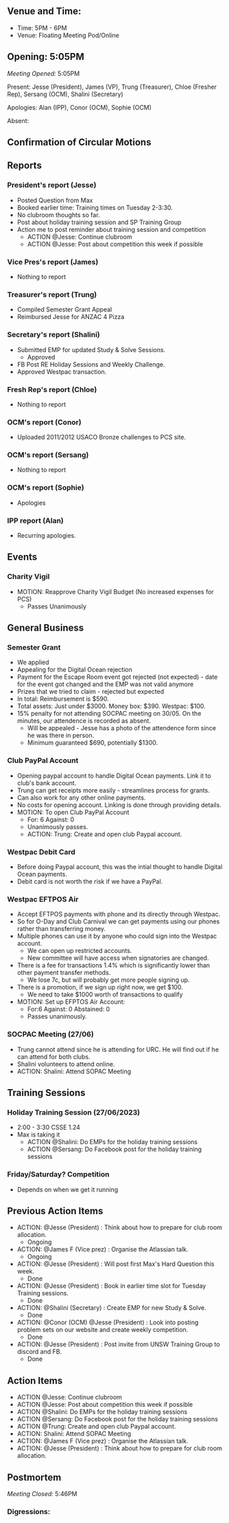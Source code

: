 ## Venue and Time:
- Time: 5PM - 6PM
- Venue: Floating Meeting Pod/Online

## Opening: 5:05PM

_Meeting Opened:_ 5:05PM

Present: Jesse (President), James (VP), Trung (Treasurer), Chloe (Fresher Rep), Sersang (OCM), Shalini (Secretary)

Apologies: Alan (IPP), Conor (OCM), Sophie (OCM)

Absent: 

## Confirmation of Circular Motions


## Reports

### President's report (Jesse)
- Posted Question from Max
- Booked earlier time: Training times on Tuesday 2-3:30. 
- No clubroom thoughts so far. 
- Post about holiday training session and SP Training Group
- Action me to post reminder about training session and competition
    - ACTION @Jesse: Continue clubroom
    - ACTION @Jesse: Post about competition this week if possible

### Vice Pres's report (James)
- Nothing to report

### Treasurer's report (Trung)
- Compiled Semester Grant Appeal
- Reimbursed Jesse for ANZAC 4 Pizza

### Secretary's report (Shalini)
- Submitted EMP for updated Study & Solve Sessions.
    - Approved
- FB Post RE Holiday Sessions and Weekly Challenge.
- Approved Westpac transaction.

### Fresh Rep's report (Chloe)
- Nothing to report

### OCM's report (Conor)
- Uploaded 2011/2012 USACO Bronze challenges to PCS site.

### OCM's report (Sersang)
- Nothing to report

### OCM's report (Sophie)
- Apologies

### IPP report (Alan)
- Recurring apologies.


## Events
### Charity Vigil
- MOTION: Reapprove Charity Vigil Budget (No increased expenses for PCS)
    - Passes Unanimously

## General Business
### Semester Grant
- We applied
- Appealing for the Digital Ocean rejection
- Payment for the Escape Room event got rejected (not expected) - date for the event got changed and the EMP was not valid anymore
- Prizes that we tried to claim - rejected but expected
- In total: Reimbursement is $590.
- Total assets: Just under $3000. Money box: $390. Westpac: $100.
- 15% penalty for not attending SOCPAC meeting on 30/05. On the minutes, our attendence is recorded as absent.
    - Will be appealed - Jesse has a photo of the attendence form since he was there in person.
    - Minimum guaranteed $690, potentially $1300.

### Club PayPal Account
- Opening paypal account to handle Digital Ocean payments. Link it to club's bank account.
- Trung can get receipts more easily - streamlines process for grants.
- Can also work for any other online payments.
- No costs for opening account. Linking is done through providing details.
- MOTION: To open Club PayPal Account
    - For: 6 Against: 0
    - Unanimously passes.
    - ACTION: Trung: Create and open club Paypal account.

### Westpac Debit Card
- Before doing Paypal account, this was the intial thought to handle Digital Ocean payments.
- Debit card is not worth the risk if we have a PayPal.

### Westpac EFTPOS Air
- Accept EFTPOS payments with phone and its directly through Westpac.
- So for O-Day and Club Carnival we can get payments using our phones rather than transferring money.
- Multiple phones can use it by anyone who could sign into the Westpac account. 
    - We can open up restricted accounts.
    - New committee will have access when signatories are changed.
- There is a fee for transactions 1.4% which is significantly lower than other payment transfer methods.
    - We lose 7c, but will probably get more people signing up.
- There is a promotion, if we sign up right now, we get $100.
    - We need to take $1000 worth of transactions to qualify
- MOTION: Set up EFPTOS Air Account:
    - For:6 Against: 0 Abstained: 0
    - Passes unanimously.

### SOCPAC Meeting (27/06)
- Trung cannot attend since he is attending for URC. He will find out if he can attend for both clubs.
- Shalini volunteers to attend online.
- ACTION: Shalini: Attend SOPAC Meeting


## Training Sessions
### Holiday Training Session (27/06/2023)
- 2:00 - 3:30 CSSE 1.24
- Max is taking it
    - ACTION @Shalini: Do EMPs for the holiday training sessions
    - ACTION @Sersang: Do Facebook post for the holiday training sessions

### Friday/Saturday? Competition
- Depends on when we get it running

## Previous Action Items
* ACTION: @Jesse (President)  : Think about how to prepare for club room allocation.
    * Ongoing
* ACTION: @James F (Vice prez)  : Organise the Atlassian talk.
    * Ongoing
* ACTION: @Jesse (President)  : Will post first Max's Hard Question this week.
    * Done
* ACTION: @Jesse (President)  : Book in earlier time slot for Tuesday Training sessions.
    * Done
* ACTION: @Shalini (Secretary)  : Create EMP for new Study & Solve.
    * Done
* ACTION: @Conor (OCM)  @Jesse (President)  : Look into posting problem sets on our website and create weekly competition.
    * Done
* ACTION: @Jesse (President)  : Post invite from UNSW Training Group to discord and FB.
    * Done


## Action Items
- ACTION @Jesse: Continue clubroom
- ACTION @Jesse: Post about competition this week if possible
- ACTION @Shalini: Do EMPs for the holiday training sessions
- ACTION @Sersang: Do Facebook post for the holiday training sessions
- ACTION @Trung: Create and open club Paypal account.
- ACTION: Shalini: Attend SOPAC Meeting
- ACTION: @James F (Vice prez)  : Organise the Atlassian talk.
- ACTION: @Jesse (President)  : Think about how to prepare for club room allocation.


## Postmortem

_Meeting Closed:_ 5:46PM

### Digressions: 
